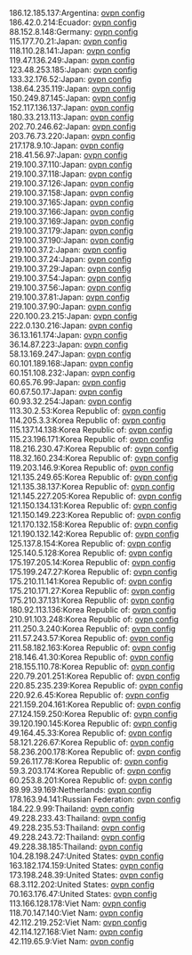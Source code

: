 186.12.185.137:Argentina: [ovpn config](vpn/186_12_185_137.ovpn)  
186.42.0.214:Ecuador: [ovpn config](vpn/186_42_0_214.ovpn)  
88.152.8.148:Germany: [ovpn config](vpn/88_152_8_148.ovpn)  
115.177.70.21:Japan: [ovpn config](vpn/115_177_70_21.ovpn)  
118.110.28.141:Japan: [ovpn config](vpn/118_110_28_141.ovpn)  
119.47.136.249:Japan: [ovpn config](vpn/119_47_136_249.ovpn)  
123.48.253.185:Japan: [ovpn config](vpn/123_48_253_185.ovpn)  
133.32.176.52:Japan: [ovpn config](vpn/133_32_176_52.ovpn)  
138.64.235.119:Japan: [ovpn config](vpn/138_64_235_119.ovpn)  
150.249.87.145:Japan: [ovpn config](vpn/150_249_87_145.ovpn)  
152.117.136.137:Japan: [ovpn config](vpn/152_117_136_137.ovpn)  
180.33.213.113:Japan: [ovpn config](vpn/180_33_213_113.ovpn)  
202.70.246.62:Japan: [ovpn config](vpn/202_70_246_62.ovpn)  
203.76.73.220:Japan: [ovpn config](vpn/203_76_73_220.ovpn)  
217.178.9.10:Japan: [ovpn config](vpn/217_178_9_10.ovpn)  
218.41.56.97:Japan: [ovpn config](vpn/218_41_56_97.ovpn)  
219.100.37.110:Japan: [ovpn config](vpn/219_100_37_110.ovpn)  
219.100.37.118:Japan: [ovpn config](vpn/219_100_37_118.ovpn)  
219.100.37.126:Japan: [ovpn config](vpn/219_100_37_126.ovpn)  
219.100.37.158:Japan: [ovpn config](vpn/219_100_37_158.ovpn)  
219.100.37.165:Japan: [ovpn config](vpn/219_100_37_165.ovpn)  
219.100.37.166:Japan: [ovpn config](vpn/219_100_37_166.ovpn)  
219.100.37.169:Japan: [ovpn config](vpn/219_100_37_169.ovpn)  
219.100.37.179:Japan: [ovpn config](vpn/219_100_37_179.ovpn)  
219.100.37.190:Japan: [ovpn config](vpn/219_100_37_190.ovpn)  
219.100.37.2:Japan: [ovpn config](vpn/219_100_37_2.ovpn)  
219.100.37.24:Japan: [ovpn config](vpn/219_100_37_24.ovpn)  
219.100.37.29:Japan: [ovpn config](vpn/219_100_37_29.ovpn)  
219.100.37.54:Japan: [ovpn config](vpn/219_100_37_54.ovpn)  
219.100.37.56:Japan: [ovpn config](vpn/219_100_37_56.ovpn)  
219.100.37.81:Japan: [ovpn config](vpn/219_100_37_81.ovpn)  
219.100.37.90:Japan: [ovpn config](vpn/219_100_37_90.ovpn)  
220.100.23.215:Japan: [ovpn config](vpn/220_100_23_215.ovpn)  
222.0.130.216:Japan: [ovpn config](vpn/222_0_130_216.ovpn)  
36.13.161.174:Japan: [ovpn config](vpn/36_13_161_174.ovpn)  
36.14.87.223:Japan: [ovpn config](vpn/36_14_87_223.ovpn)  
58.13.169.247:Japan: [ovpn config](vpn/58_13_169_247.ovpn)  
60.101.189.168:Japan: [ovpn config](vpn/60_101_189_168.ovpn)  
60.151.108.232:Japan: [ovpn config](vpn/60_151_108_232.ovpn)  
60.65.76.99:Japan: [ovpn config](vpn/60_65_76_99.ovpn)  
60.67.50.17:Japan: [ovpn config](vpn/60_67_50_17.ovpn)  
60.93.32.254:Japan: [ovpn config](vpn/60_93_32_254.ovpn)  
113.30.2.53:Korea Republic of: [ovpn config](vpn/113_30_2_53.ovpn)  
114.205.3.3:Korea Republic of: [ovpn config](vpn/114_205_3_3.ovpn)  
115.137.14.138:Korea Republic of: [ovpn config](vpn/115_137_14_138.ovpn)  
115.23.196.171:Korea Republic of: [ovpn config](vpn/115_23_196_171.ovpn)  
118.216.230.47:Korea Republic of: [ovpn config](vpn/118_216_230_47.ovpn)  
118.32.160.234:Korea Republic of: [ovpn config](vpn/118_32_160_234.ovpn)  
119.203.146.9:Korea Republic of: [ovpn config](vpn/119_203_146_9.ovpn)  
121.135.249.65:Korea Republic of: [ovpn config](vpn/121_135_249_65.ovpn)  
121.135.38.137:Korea Republic of: [ovpn config](vpn/121_135_38_137.ovpn)  
121.145.227.205:Korea Republic of: [ovpn config](vpn/121_145_227_205.ovpn)  
121.150.134.131:Korea Republic of: [ovpn config](vpn/121_150_134_131.ovpn)  
121.150.149.223:Korea Republic of: [ovpn config](vpn/121_150_149_223.ovpn)  
121.170.132.158:Korea Republic of: [ovpn config](vpn/121_170_132_158.ovpn)  
121.190.132.142:Korea Republic of: [ovpn config](vpn/121_190_132_142.ovpn)  
125.137.8.154:Korea Republic of: [ovpn config](vpn/125_137_8_154.ovpn)  
125.140.5.128:Korea Republic of: [ovpn config](vpn/125_140_5_128.ovpn)  
175.197.205.14:Korea Republic of: [ovpn config](vpn/175_197_205_14.ovpn)  
175.199.247.27:Korea Republic of: [ovpn config](vpn/175_199_247_27.ovpn)  
175.210.11.141:Korea Republic of: [ovpn config](vpn/175_210_11_141.ovpn)  
175.210.171.27:Korea Republic of: [ovpn config](vpn/175_210_171_27.ovpn)  
175.210.37.131:Korea Republic of: [ovpn config](vpn/175_210_37_131.ovpn)  
180.92.113.136:Korea Republic of: [ovpn config](vpn/180_92_113_136.ovpn)  
210.91.103.248:Korea Republic of: [ovpn config](vpn/210_91_103_248.ovpn)  
211.250.3.240:Korea Republic of: [ovpn config](vpn/211_250_3_240.ovpn)  
211.57.243.57:Korea Republic of: [ovpn config](vpn/211_57_243_57.ovpn)  
211.58.182.163:Korea Republic of: [ovpn config](vpn/211_58_182_163.ovpn)  
218.146.41.30:Korea Republic of: [ovpn config](vpn/218_146_41_30.ovpn)  
218.155.110.78:Korea Republic of: [ovpn config](vpn/218_155_110_78.ovpn)  
220.79.201.251:Korea Republic of: [ovpn config](vpn/220_79_201_251.ovpn)  
220.85.235.239:Korea Republic of: [ovpn config](vpn/220_85_235_239.ovpn)  
220.92.6.45:Korea Republic of: [ovpn config](vpn/220_92_6_45.ovpn)  
221.159.204.161:Korea Republic of: [ovpn config](vpn/221_159_204_161.ovpn)  
27.124.159.250:Korea Republic of: [ovpn config](vpn/27_124_159_250.ovpn)  
39.120.190.145:Korea Republic of: [ovpn config](vpn/39_120_190_145.ovpn)  
49.164.45.33:Korea Republic of: [ovpn config](vpn/49_164_45_33.ovpn)  
58.121.226.67:Korea Republic of: [ovpn config](vpn/58_121_226_67.ovpn)  
58.236.200.178:Korea Republic of: [ovpn config](vpn/58_236_200_178.ovpn)  
59.26.117.78:Korea Republic of: [ovpn config](vpn/59_26_117_78.ovpn)  
59.3.203.174:Korea Republic of: [ovpn config](vpn/59_3_203_174.ovpn)  
60.253.8.201:Korea Republic of: [ovpn config](vpn/60_253_8_201.ovpn)  
89.99.39.169:Netherlands: [ovpn config](vpn/89_99_39_169.ovpn)  
178.163.94.141:Russian Federation: [ovpn config](vpn/178_163_94_141.ovpn)  
184.22.9.99:Thailand: [ovpn config](vpn/184_22_9_99.ovpn)  
49.228.233.43:Thailand: [ovpn config](vpn/49_228_233_43.ovpn)  
49.228.235.53:Thailand: [ovpn config](vpn/49_228_235_53.ovpn)  
49.228.243.72:Thailand: [ovpn config](vpn/49_228_243_72.ovpn)  
49.228.38.185:Thailand: [ovpn config](vpn/49_228_38_185.ovpn)  
104.28.198.247:United States: [ovpn config](vpn/104_28_198_247.ovpn)  
163.182.174.159:United States: [ovpn config](vpn/163_182_174_159.ovpn)  
173.198.248.39:United States: [ovpn config](vpn/173_198_248_39.ovpn)  
68.3.112.202:United States: [ovpn config](vpn/68_3_112_202.ovpn)  
70.163.176.47:United States: [ovpn config](vpn/70_163_176_47.ovpn)  
113.166.128.178:Viet Nam: [ovpn config](vpn/113_166_128_178.ovpn)  
118.70.147.140:Viet Nam: [ovpn config](vpn/118_70_147_140.ovpn)  
42.112.219.252:Viet Nam: [ovpn config](vpn/42_112_219_252.ovpn)  
42.114.127.168:Viet Nam: [ovpn config](vpn/42_114_127_168.ovpn)  
42.119.65.9:Viet Nam: [ovpn config](vpn/42_119_65_9.ovpn)  
